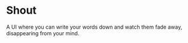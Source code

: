 # Shout

A UI where you can write your words down and watch them fade away, disappearing from your mind.
